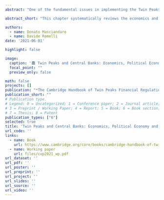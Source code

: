 ```yaml
---
abstract: "One of the fundamental issues in implementing the Twin Peaks regime is deciding where the prudential supervisor should be housed, given that so far three options have been explored; namely, the prudential supervisor could be outside the central bank, or be a subsidiary of the central bank, or be completely inside the central bank. In this regard, a key question is the nature and extent of central bank involvement in the Twin Peaks model. The aim of this chapter is twofold: first, it offers a systematic review of the economics and politics of central bank involvement in a Twin Peaks regime. Secondly, it analyses the central bank’s position in the countries that have already adopted the Twin Peaks model in order to better understand how the general theoretical and empirical results already obtained in exploring central bank involvement in supervision can be applied in analysing the actual Twin Peaks regimes."

abstract_short: "This chapter systematically reviews the economics and politics of central bank involvement in the Twin Peaks regime, focusing on the placement of the prudential supervisor. It also examines the central bank’s role in countries that have adopted the model, applying theoretical and empirical insights to understand central bank involvement in supervision within these regimes."

authors:
  - name: Donato Masciandaro
  - name: Davide Romelli
date: '2021-06-01'

highlight: false

image:
  caption: '🏛️ Twin Peaks and Central Banks: Economics, Political Economy and Comparative Analysis'
  focal_point: ""
  preview_only: false

math: false
projects: []
publication: "*The Cambridge Handbook of Twin Peaks Financial Regulation, Cambridge University Press*"
publication_short: ""
# Publication type.
# Legend: 0 = Uncategorized; 1 = Conference paper; 2 = Journal article;
# 3 = Preprint / Working Paper; 4 = Report; 5 = Book; 6 = Book section;
# 7 = Thesis; 8 = Patent
publication_types: ["6"]
selected: true
title: 'Twin Peaks and Central Banks: Economics, Political Economy and Comparative Analysis'
url_code: ''
links:
  - name: Book
    url: https://www.cambridge.org/core/books/cambridge-handbook-of-twin-peaks-financial-regulation/D45EBC5BB624EE50531C70F4FF666953
  - name: Working paper
    url: files/cup2021_wp.pdf
url_dataset: ''
url_pdf: ''
url_poster: ''
url_preprint: ''
url_project: ''
url_slides: ''
url_source: ''
url_video: ''
---
```


